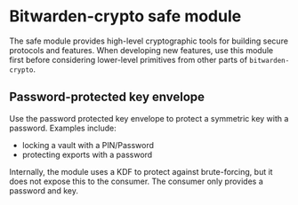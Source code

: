 # Bitwarden-crypto safe module

The safe module provides high-level cryptographic tools for building secure protocols and features.
When developing new features, use this module first before considering lower-level primitives from
other parts of `bitwarden-crypto`.

## Password-protected key envelope

Use the password protected key envelope to protect a symmetric key with a password. Examples
include:

- locking a vault with a PIN/Password
- protecting exports with a password

Internally, the module uses a KDF to protect against brute-forcing, but it does not expose this to
the consumer. The consumer only provides a password and key.

